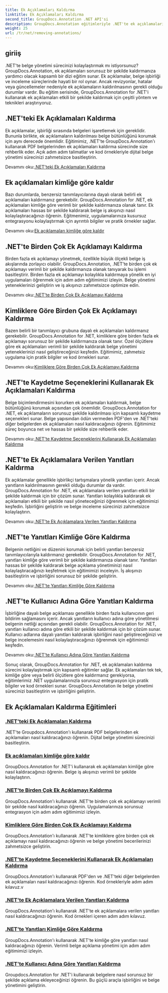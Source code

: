 ```yaml
---
title: Ek Açıklamaları Kaldırma
linktitle: Ek Açıklamaları Kaldırma
second_title: GroupDocs.Annotation .NET API'si
description: GroupDocs.Annotation eğitimleriyle .NET'te ek açıklamaları nasıl verimli bir şekilde yöneteceğinizi keşfedin. Belge iş akışınızı kolaylaştırın ve işbirliğini sorunsuz bir şekilde geliştirin.
weight: 25
url: /tr/net/removing-annotations/
---
```

## giriiş

.NET'te belge yönetimi sürecinizi kolaylaştırmak mı istiyorsunuz? GroupDocs.Annotation, ek açıklamaları sorunsuz bir şekilde kaldırmanıza yardımcı olacak kapsamlı bir dizi eğitim sunar. Ek açıklamalar, belge işbirliği ve inceleme süreçlerinde hayati bir rol oynar. Ancak revizyonlar, hatalar veya güncellemeler nedeniyle ek açıklamaların kaldırılmasının gerekli olduğu durumlar vardır. Bu eğitim serisinde, GroupDocs.Annotation for .NET'i kullanarak ek açıklamaları etkili bir şekilde kaldırmak için çeşitli yöntem ve teknikleri araştırıyoruz.

## .NET'teki Ek Açıklamaları Kaldırma
Ek açıklamalar, işbirliği sırasında belgeleri işaretlemek için gereklidir. Bununla birlikte, ek açıklamaların kaldırılması belge bütünlüğünü korumak için aynı derecede önemlidir. Eğitimimiz, .NET'te GroupDocs.Annotation'ı kullanarak PDF belgelerinden ek açıklamaları kaldırma sürecinde size rehberlik eder. Açık adım adım talimatlar ve kod örnekleriyle dijital belge yönetimi sürecinizi zahmetsizce basitleştirin.

 Devamını oku:[.NET'teki Ek Açıklamaları Kaldırma](./remove-annotations/)

## Ek açıklamaları kimliğe göre kaldır
Bazı durumlarda, benzersiz tanımlayıcılarına dayalı olarak belirli ek açıklamaları kaldırmanız gerekebilir. GroupDocs.Annotation for .NET, ek açıklamaları kimliğe göre verimli bir şekilde kaldırmanıza olanak tanır. Ek açıklamaları hassas bir şekilde kaldırarak belge iş akışınızı nasıl kolaylaştıracağınızı öğrenin. Eğitmenimiz, uygulamalarınıza kusursuz entegrasyonu kolaylaştırmak için ayrıntılı bilgiler ve pratik örnekler sağlar.

 Devamını oku:[Ek açıklamaları kimliğe göre kaldır](./remove-annotations-by-id/)

## .NET'te Birden Çok Ek Açıklamayı Kaldırma
Birden fazla ek açıklamayı yönetmek, özellikle büyük ölçekli belge iş akışlarında zorlayıcı olabilir. GroupDocs.Annotation, .NET'te birden çok ek açıklamayı verimli bir şekilde kaldırmanıza olanak tanıyarak bu işlemi basitleştirir. Birden fazla ek açıklamayı kolaylıkla kaldırmaya yönelik en iyi uygulamaları öğrenmek için adım adım eğitimimizi izleyin. Belge yönetimi yeteneklerinizi geliştirin ve iş akışınızı zahmetsizce optimize edin.

 Devamını oku:[.NET'te Birden Çok Ek Açıklamayı Kaldırma](./remove-multiple-annotations/)

## Kimliklere Göre Birden Çok Ek Açıklamayı Kaldırma
Bazen belirli bir tanımlayıcı grubuna dayalı ek açıklamaları kaldırmanız gerekebilir. GroupDocs.Annotation for .NET, kimliklere göre birden fazla ek açıklamayı sorunsuz bir şekilde kaldırmanıza olanak tanır. Özel ölçütlere göre ek açıklamaları verimli bir şekilde kaldırarak belge yönetimi yeteneklerinizi nasıl geliştireceğinizi keşfedin. Eğitimimiz, zahmetsiz uygulama için pratik bilgiler ve kod örnekleri sunar.

 Devamını oku:[Kimliklere Göre Birden Çok Ek Açıklamayı Kaldırma](./remove-multiple-annotations-by-ids/)

## .NET'te Kaydetme Seçeneklerini Kullanarak Ek Açıklamaları Kaldırma
Belge biçimlendirmesini korurken ek açıklamaları kaldırmak, belge bütünlüğünü korumak açısından çok önemlidir. GroupDocs.Annotation for .NET, ek açıklamaların sorunsuz şekilde kaldırılması için kapsamlı kaydetme seçenekleri sunar. Belge yapısından ödün vermeden PDF'den ve .NET'teki diğer belgelerden ek açıklamaları nasıl kaldıracağınızı öğrenin. Eğitimimiz süreç boyunca net ve hassas bir şekilde size rehberlik eder.

 Devamını oku:[.NET'te Kaydetme Seçeneklerini Kullanarak Ek Açıklamaları Kaldırma](./remove-annotations-using-save-options/)

## .NET'te Ek Açıklamalara Verilen Yanıtları Kaldırma
Ek açıklamalar genellikle işbirlikçi tartışmalara yönelik yanıtları içerir. Ancak yanıtların kaldırılmasının gerekli olduğu durumlar da vardır. GroupDocs.Annotation for .NET, ek açıklamalara verilen yanıtları etkili bir şekilde kaldırmak için bir çözüm sunar. Yanıtları kolaylıkla kaldırarak ek açıklamaları etkili bir şekilde nasıl yöneteceğinizi öğrenmek için eğitimimizi keşfedin. İşbirliğini geliştirin ve belge inceleme sürecinizi zahmetsizce kolaylaştırın.

 Devamını oku:[.NET'te Ek Açıklamalara Verilen Yanıtları Kaldırma](./remove-replies-to-annotations/)

## .NET'te Yanıtları Kimliğe Göre Kaldırma
Belgenin netliğini ve düzenini korumak için belirli yanıtları benzersiz tanımlayıcılarıyla kaldırmanız gerekebilir. GroupDocs.Annotation for .NET, yanıtları kimliğe göre verimli bir şekilde kaldırmanıza olanak tanır. Yanıtları hassas bir şekilde kaldırarak belge açıklama yönetiminizi nasıl kolaylaştıracağınızı keşfetmek için eğitimimizi inceleyin. İş akışınızı basitleştirin ve işbirliğini sorunsuz bir şekilde geliştirin.

 Devamını oku:[.NET'te Yanıtları Kimliğe Göre Kaldırma](./remove-replies-by-id/)

## .NET'te Kullanıcı Adına Göre Yanıtları Kaldırma
İşbirliğine dayalı belge açıklaması genellikle birden fazla kullanıcının geri bildirim sağlamasını içerir. Ancak yanıtların kullanıcı adına göre yönetilmesi belgenin netliği açısından gerekli olabilir. GroupDocs.Annotation for .NET, yanıtları kullanıcı adına göre etkili bir şekilde kaldırmak için bir çözüm sunar. Kullanıcı adlarına dayalı yanıtları kaldırarak işbirliğini nasıl geliştireceğinizi ve belge incelemesini nasıl kolaylaştıracağınızı öğrenmek için eğitimimizi keşfedin.

 Devamını oku:[.NET'te Kullanıcı Adına Göre Yanıtları Kaldırma](./remove-replies-by-username/)

Sonuç olarak, GroupDocs.Annotation for .NET, ek açıklamaları kaldırma sürecini kolaylaştırmak için kapsamlı eğitimler sağlar. Ek açıklamaları tek tek, kimliğe göre veya belirli ölçütlere göre kaldırmanız gerekiyorsa, eğitimlerimiz .NET uygulamalarınızla sorunsuz entegrasyon için pratik bilgiler ve kod örnekleri sunar. GroupDocs.Annotation ile belge yönetimi sürecinizi basitleştirin ve işbirliğini geliştirin.
## Ek Açıklamaları Kaldırma Eğitimleri
### [.NET'teki Ek Açıklamaları Kaldırma](./remove-annotations/)
.NET'te Groupdocs.Annotation'ı kullanarak PDF belgelerinden ek açıklamaları nasıl kaldıracağınızı öğrenin. Dijital belge yönetimi sürecinizi basitleştirin.
### [Ek açıklamaları kimliğe göre kaldır](./remove-annotations-by-id/)
GroupDocs.Annotation for .NET'i kullanarak ek açıklamaları kimliğe göre nasıl kaldıracağınızı öğrenin. Belge iş akışınızı verimli bir şekilde kolaylaştırın.
### [.NET'te Birden Çok Ek Açıklamayı Kaldırma](./remove-multiple-annotations/)
GroupDocs.Annotation'ı kullanarak .NET'te birden çok ek açıklamayı verimli bir şekilde nasıl kaldıracağınızı öğrenin. Uygulamalarınıza sorunsuz entegrasyon için adım adım eğitimimizi izleyin.
### [Kimliklere Göre Birden Çok Ek Açıklamayı Kaldırma](./remove-multiple-annotations-by-ids/)
GroupDocs.Annotation'ı kullanarak .NET'te kimliklere göre birden çok ek açıklamayı nasıl kaldıracağınızı öğrenin ve belge yönetimi becerilerinizi zahmetsizce geliştirin.
### [.NET'te Kaydetme Seçeneklerini Kullanarak Ek Açıklamaları Kaldırma](./remove-annotations-using-save-options/)
GroupDocs.Annotation'ı kullanarak PDF'den ve .NET'teki diğer belgelerden ek açıklamaları nasıl kaldıracağınızı öğrenin. Kod örnekleriyle adım adım kılavuz.v
### [.NET'te Ek Açıklamalara Verilen Yanıtları Kaldırma](./remove-replies-to-annotations/)
GroupDocs.Annotation'ı kullanarak .NET'te ek açıklamalara verilen yanıtları nasıl kaldıracağınızı öğrenin. Kod örnekleri içeren adım adım kılavuz.
### [.NET'te Yanıtları Kimliğe Göre Kaldırma](./remove-replies-by-id/)
GroupDocs.Annotation'ı kullanarak .NET'te kimliğe göre yanıtları nasıl kaldıracağınızı öğrenin. Verimli belge açıklama yönetimi için adım adım eğitimimizi izleyin.
### [.NET'te Kullanıcı Adına Göre Yanıtları Kaldırma](./remove-replies-by-username/)
Groupdocs.Annotation for .NET'i kullanarak belgelere nasıl sorunsuz bir şekilde açıklama ekleyeceğinizi öğrenin. Bu güçlü araçla işbirliğini ve belge yönetimini geliştirin.